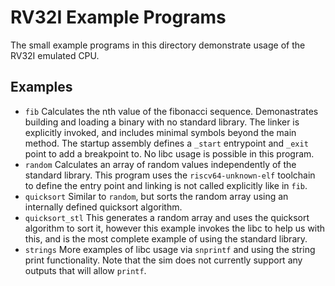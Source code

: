 # RV32I Example Programs

The small example programs in this directory demonstrate usage of the RV32I emulated CPU.

## Examples

* `fib` Calculates the nth value of the fibonacci sequence. Demonastrates building and loading a binary with no standard library. The linker is explicitly invoked, and includes minimal symbols beyond the main method. The startup assembly defines a `_start` entrypoint and `_exit` point to add a breakpoint to. No libc usage is possible in this program.
* `random` Calculates an array of random values independently of the standard library. This program uses the `riscv64-unknown-elf` toolchain to define the entry point and linking is not called explicitly like in `fib`.
* `quicksort` Similar to `random`, but sorts the random array using an internally defined quicksort algorithm.
* `quicksort_stl` This generates a random array and uses the quicksort algorithm to sort it, however this example invokes the libc to help us with this, and is the most complete example of using the standard library.
* `strings` More examples of libc usage via `snprintf` and using the string print functionality. Note that the sim does not currently support any outputs that will allow `printf`.